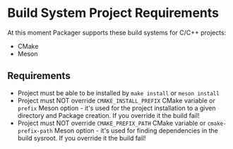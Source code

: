 
# Build System Project Requirements

At this moment Packager supports these build systems for C/C++ projects:

- CMake
- Meson

## Requirements

- Project must be able to be installed by `make install` or `meson install`
- Project must NOT override `CMAKE_INSTALL_PREFIX` CMake variable or `prefix` Meson option - it's used for the project installation to a given directory and Package creation. If you override it the build fail!
- Project must NOT override `CMAKE_PREFIX_PATH` CMake variable or `cmake-prefix-path` Meson option - it's used for finding dependencies in the build sysroot. If you override it the build fail!
